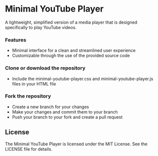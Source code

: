 # Minimal YouTube Player
A lightweight, simplified version of a media player that is designed specifically to play YouTube videos. 

### Features
- Minimal interface for a clean and streamlined user experience
- Customizable through the use of the provided source code
### Clone or download the repository
- Include the minimal-youtube-player.css and minimal-youtube-player.js files in your HTML file

### Fork the repository
- Create a new branch for your changes
- Make your changes and commit them to your branch
- Push your branch to your fork and create a pull request

## License
The Minimal YouTube Player is licensed under the MIT License. See the LICENSE file for details.
